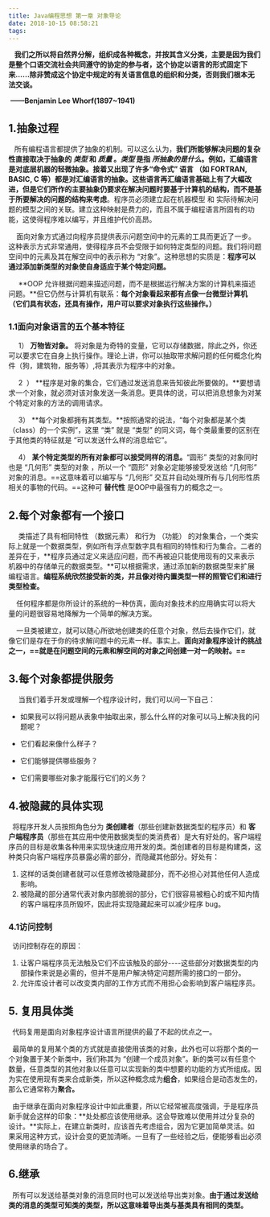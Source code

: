 ```yaml
---
title: Java编程思想 第一章 对象导论
date: 2018-10-15 08:58:21
tags:
---
```


​	&nbsp;&nbsp;&nbsp;**我们之所以将自然界分解，组织成各种概念，并按其含义分类，主要是因为我们是整个口语交流社会共同遵守的协定的参与者，这个协定以语言的形式固定下来......除非赞成这个协定中规定的有关语言信息的组织和分类，否则我们根本无法交谈。**

​												**——Benjamin Lee Whorf(1897~1941)**

## 1.抽象过程

​	&nbsp;&nbsp;&nbsp;所有编程语言都提供了抽象的机制。可以这么认为，**我们所能够解决问题的复杂性直接取决于抽象的 *类型* 和 *质量* **。*类型* 是指 *所抽象的是什么*。例如，汇编语言是对底层机器的轻微抽象。接着又出现了许多“命令式”  语言 （如 FORTRAN, BASIC, C 等）都是对汇编语言的抽象。这些语言再汇编语言基础上有了大幅改进，但是它们所作的主要抽象仍要求**在解决问题时要基于计算机的结构，而不是基于所要解决的问题的结构来考虑**。程序员必须建立起在机器模型 和 实际待解决问题的模型之间的关联。建立这种映射是费力的，而且不属于编程语言所固有的功能，这使得程序难以编写，并且维护代价高昂。

​	&nbsp;&nbsp;&nbsp;&nbsp;面向对象方式通过向程序员提供表示问题空间中的元素的工具而更近了一步。这种表示方式非常通用，使得程序员不会受限于如何特定类型的问题。我们将问题空间中的元素及其在解空间中的表示称为 “对象”。这种思想的实质是：**程序可以通过添加新类型的对象使自身适应于某个特定问题。**

​	&nbsp;&nbsp;&nbsp;&nbsp;**OOP 允许根据问题来描述问题，而不是根据运行解决方案的计算机来描述问题。**但它仍然与计算机有联系：**每个对象看起来都有点像一台微型计算机（它们具有状态，还具有操作，用户可以要求对象执行这些操作。）**

### 1.1面向对象语言的五个基本特征

​	&nbsp;&nbsp;&nbsp;&nbsp;1） **万物皆对象。** 将对象是为奇特的变量，它可以存储数据，除此之外，你还可以要求它在自身上执行操作。理论上讲，你可以抽取带求解问题的任何概念化构件（狗，建筑物，服务等）,将其表示为程序中的对象。

​	&nbsp;&nbsp;&nbsp;&nbsp;2&nbsp;&nbsp;） **程序是对象的集合，它们通过发送消息来告知彼此所要做的。**要想请求一个对象，就必须对该对象发送一条消息。更具体的说，可以把消息想象为对某个特定对象的方法的调用请求。

​	&nbsp;&nbsp;&nbsp;&nbsp;3） **每个对象都拥有其类型。**按照通常的说法，“每个对象都是某个类（class）的一个实例”，这里 “类” 就是 “类型” 的同义词，每个类最重要的区别在于其他类的特征就是 “可以发送什么样的消息给它”。

​	&nbsp;&nbsp;&nbsp;&nbsp;4） **某个特定类型的所有对象都可以接受同样的消息。**“圆形” 类型的对象同时也是 “几何形” 类型的对象 ，所以一个 “圆形” 对象必定能够接受发送给 “几何形” 对象的消息。==这意味着可以编写与 “几何形” 交互并自动处理所有与几何形性质相关的事物的代码。==这种可 **替代性** 是OOP中最强有力的概念之一。

## 2.每个对象都有一个接口

​	&nbsp;&nbsp;&nbsp;&nbsp;类描述了具有相同特性 （数据元素） 和行为 （功能） 的对象集合，一个类实际上就是一个数据类型，例如所有浮点型数字具有相同的特性和行为集合。二者的差异在于，**程序员通过定义来适应问题，而不再被迫只能使用现有的又来表示机器中的存储单元的数据类型。**可以根据需求，通过添加新的数据类型来扩展编程语言。**编程系统欣然接受新的类，并且像对待内置类型一样的照管它们和进行类型检查。**

​	&nbsp;&nbsp;&nbsp;&nbsp;任何程序都是你所设计的系统的一种仿真，面向对象技术的应用确实可以将大量的问题很容易地降解为一个简单的解决方案。

​	&nbsp;&nbsp;&nbsp;&nbsp;一旦类被建立，就可以随心所欲地创建类的任意个对象，然后去操作它们，就像它们是存在于你的待求解问题中的元素一样。事实上。**面向对象程序设计的挑战之一，==就是在问题空间的元素和解空间的对象之间创建一对一的映射。==**

## 3.每个对象都提供服务

​	&nbsp;&nbsp;&nbsp;&nbsp;当我们着手开发或理解一个程序设计时，我们可以问一下自己：

- 如果我可以将问题从表象中抽取出来，那么什么样的对象可以马上解决我的问题呢？

- 它们看起来像什么样子？

- 它们能够提供哪些服务？

- 它们需要哪些对象才能履行它们的义务？

## 4.被隐藏的具体实现

&nbsp;&nbsp;将程序开发人员按照角色分为 **类创建者**（那些创建新数据类型的程序员）和 **客户端程序员**（那些在其应用中使用数据类型的类消费者）是大有好处的。客户端程序员的目标是收集各种用来实现快速应用开发的类。类创建者的目标是构建类，这种类只向客户端程序员暴露必需的部分，而隐藏其他部分。好处有：

1. 这样的话类创建者就可以任意修改被隐藏部分，而不必担心对其他任何人造成影响。
2. 被隐藏的部分通常代表对象内部脆弱的部分，它们很容易被粗心的或不知内情的客户端程序员所毁坏，因此将实现隐藏起来可以减少程序 bug。

### 4.1访问控制

&nbsp;&nbsp;访问控制存在的原因：

1. 让客户端程序员无法触及它们不应该触及的部分----这些部分对数据类型的内部操作来说是必需的，但并不是用户解决特定问题所需的接口的一部分。
2. 允许库设计者可以改变类内部的工作方式而不用担心会影响到客户端程序员。

## 5. 复用具体类

&nbsp;&nbsp;代码复用是面向对象程序设计语言所提供的最了不起的优点之一。

&nbsp;&nbsp;最简单的复用某个类的方式就是直接使用该类的对象，此外也可以将那个类的一个对象置于某个新类中，我们称其为 “创建一个成员对象”。新的类可以有任意个数量，任意类型的其他对象以任意可以实现新的类中想要的功能的方式所组成。因为实在使用现有类来合成新类，所以这种概念成为**组合**，如果组合是动态发生的，那么它通常称为**聚合。**

&nbsp;&nbsp;由于继承在面向对象程序设计中如此重要，所以它经常被高度强调，于是程序员新手就会这样的印象：**处处都应该使用继承。这会导致难以使用并过分复杂的设计。**实际上，在建立新类时，应该首先考虑组合，因为它更加简单灵活。如果采用这种方式，设计会变的更加清晰。一旦有了一些经验之后，便能够看出必须使用继承的场合了。

## 6.继承

&nbsp;&nbsp;所有可以发送给基类对象的消息同时也可以发送给导出类对象。**由于通过发送给类的消息的类型可知类的类型，所以这意味着导出类与基类具有相同的类型。**